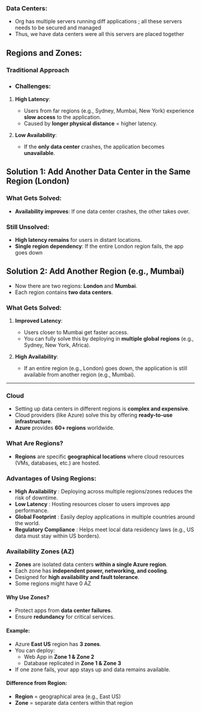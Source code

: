
### Data Centers:
- Org has multiple servers running diff applications ; all these servers needs to be secured and managed
- Thus, we have data centers were all this servers are placed together

## Regions and Zones:

### Traditional  Approach

- ### Challenges:
1. **High Latency**:
   - Users from far regions (e.g., Sydney, Mumbai, New York) experience **slow access** to the application.
   - Caused by **longer physical distance** = higher latency.

2. **Low Availability**:
   - If the **only data center** crashes, the application becomes **unavailable**.
  
## Solution 1: Add Another Data Center in the Same Region (London)

### What Gets Solved:
- **Availability improves**: If one data center crashes, the other takes over.

### Still Unsolved:
- **High latency remains** for users in distant locations.
- **Single region dependency**: If the entire London region fails, the app goes down

## Solution 2: Add Another Region (e.g., Mumbai)

- Now there are two regions: **London** and **Mumbai**.
- Each region contains **two data centers**.

### What Gets Solved:
1. **Improved Latency**:
   - Users closer to Mumbai get faster access.
   - You can fully solve this by deploying in **multiple global regions** (e.g., Sydney, New York, Africa).

2. **High Availability**:
   - If an entire region (e.g., London) goes down, the application is still available from another region (e.g., Mumbai).

---

### Cloud

- Setting up data centers in different regions is **complex and expensive**.
- Cloud providers (like Azure) solve this by offering **ready-to-use infrastructure**.
- **Azure** provides **60+ regions** worldwide.

### What Are Regions?

- **Regions** are specific **geographical locations** where cloud resources (VMs, databases, etc.) are hosted.

### Advantages of Using Regions:

- **High Availability**  : Deploying across multiple regions/zones reduces the risk of downtime.
- **Low Latency**  : Hosting resources closer to users improves app performance.
- **Global Footprint**  : Easily deploy applications in multiple countries around the world.
- **Regulatory Compliance**  : Helps meet local data residency laws (e.g., US data must stay within US borders).



### Availability Zones (AZ)

- **Zones** are isolated data centers **within a single Azure region**.
- Each zone has **independent power, networking, and cooling**.
- Designed for **high availability and fault tolerance**.
- Some regions might have 0 AZ

#### Why Use Zones?
- Protect apps from **data center failures**.
- Ensure **redundancy** for critical services.

#### Example:
- Azure **East US** region has **3 zones**.
- You can deploy:
  - Web App in **Zone 1 & Zone 2**
  - Database replicated in **Zone 1 & Zone 3**
- If one zone fails, your app stays up and data remains available.

#### Difference from Region:
- **Region** = geographical area (e.g., East US)
- **Zone** = separate data centers within that region


